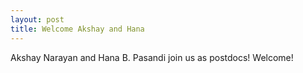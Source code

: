 ```yaml
---
layout: post
title: Welcome Akshay and Hana
---
```


Akshay Narayan and Hana B. Pasandi join us as postdocs! Welcome!